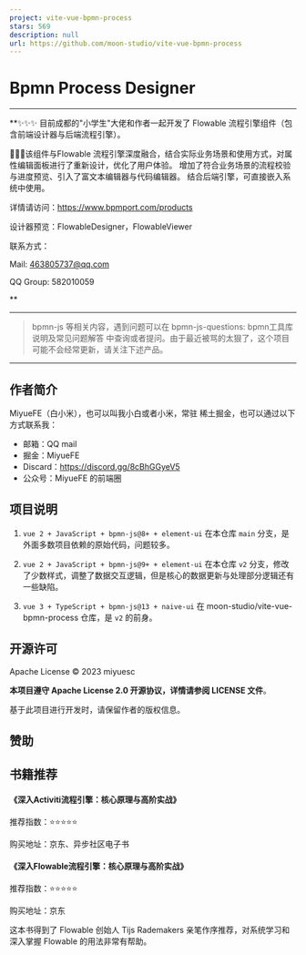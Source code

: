 ```yaml
---
project: vite-vue-bpmn-process
stars: 569
description: null
url: https://github.com/moon-studio/vite-vue-bpmn-process
---
```


Bpmn Process Designer
=====================

* * *

**✨✨✨ 目前成都的"小学生"大佬和作者一起开发了 Flowable 流程引擎组件（包含前端设计器与后端流程引擎）。

🚀🚀🚀该组件与Flowable 流程引擎深度融合，结合实际业务场景和使用方式，对属性编辑面板进行了重新设计，优化了用户体验。 增加了符合业务场景的流程校验与进度预览、引入了富文本编辑器与代码编辑器。 结合后端引擎，可直接嵌入系统中使用。

详情请访问：https://www.bpmport.com/products

设计器预览：FlowableDesigner，FlowableViewer

联系方式：

Mail: 463805737@qq.com

QQ Group: 582010059

**

* * *

> bpmn-js 等相关内容，遇到问题可以在 bpmn-js-questions: bpmn工具库说明及常见问题解答 中查询或者提问。由于最近被骂的太狠了，这个项目可能不会经常更新，请关注下述产品。

* * *

作者简介
----

MiyueFE（白小米），也可以叫我小白或者小米，常驻 稀土掘金，也可以通过以下方式联系我：

-   邮箱：QQ mail
-   掘金：MiyueFE
-   Discard：https://discord.gg/8cBhGGyeV5
-   公众号：MiyueFE 的前端圈

项目说明
----

1.  `vue 2 + JavaScript + bpmn-js@8+ + element-ui` 在本仓库 `main` 分支，是外面多数项目依赖的原始代码，问题较多。
    
2.  `vue 2 + JavaScript + bpmn-js@9+ + element-ui` 在本仓库 `v2` 分支，修改了少数样式，调整了数据交互逻辑，但是核心的数据更新与处理部分逻辑还有一些缺陷。
    
3.  `vue 3 + TypeScript + bpmn-js@13 + naive-ui` 在 moon-studio/vite-vue-bpmn-process 仓库，是 `v2` 的前身。
    

开源许可
----

Apache License © 2023 miyuesc

**本项目遵守 Apache License 2.0 开源协议，详情请参阅 LICENSE 文件**。

基于此项目进行开发时，请保留作者的版权信息。

赞助
--

书籍推荐
----

#### 《深入Activiti流程引擎：核心原理与高阶实战》

推荐指数：⭐⭐⭐⭐⭐

购买地址：京东、异步社区电子书

#### 《深入Flowable流程引擎：核心原理与高阶实战》

推荐指数：⭐⭐⭐⭐⭐

购买地址：京东

这本书得到了 Flowable 创始人 Tijs Rademakers 亲笔作序推荐，对系统学习和深入掌握 Flowable 的用法非常有帮助。
